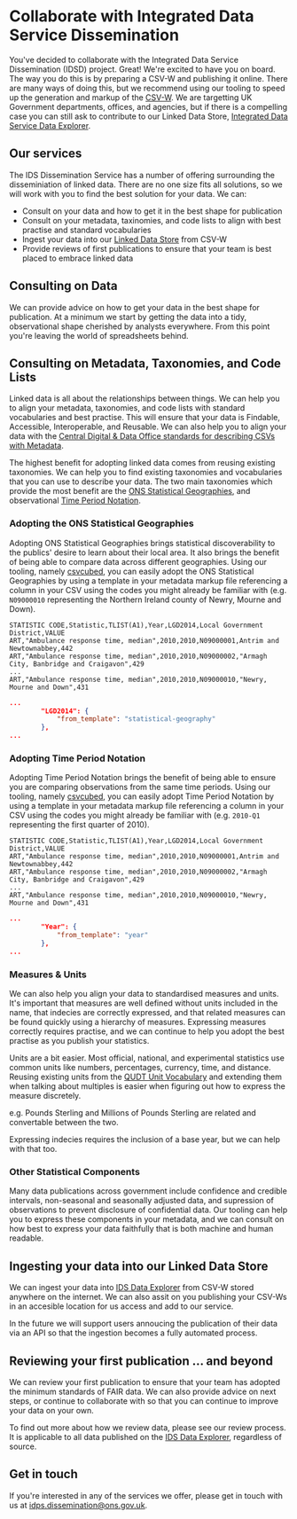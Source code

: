 # Collaborate with Integrated Data Service Dissemination

You've decided to collaborate with the Integrated Data Service Dissemination (IDSD) project. Great! We're excited to have you on board. The way you do this is by preparing a CSV-W and publishing it online. There are many ways of doing this, but we recommend using our tooling to speed up the generation and markup of the [CSV-W](CSV-on-the-Web). We are targetting UK Government departments, offices, and agencies, but if there is a compelling case you can still ask to contribute to our Linked Data Store, [Integrated Data Service Data Explorer](https://beta.gss-data.org.uk/).

## Our services

The IDS Dissemination Service has a number of offering surrounding the disseminiation of linked data. There are no one size fits all solutions, so we will work with you to find the best solution for your data. We can:

*   Consult on your data and how to get it in the best shape for publication
*   Consult on your metadata, taxinomies, and code lists to align with best practise and standard vocabularies
*   Ingest your data into our [Linked Data Store](https://beta.gss-data.org.uk/) from CSV-W
*   Provide reviews of first publications to ensure that your team is best placed to embrace linked data

## Consulting on Data

We can provide advice on how to get your data in the best shape for publication. At a minimum we start by getting the data into a tidy, observational shape cherished by analysts everywhere. From this point you're leaving the world of spreadsheets behind.

## Consulting on Metadata, Taxonomies, and Code Lists

Linked data is all about the relationships between things. We can help you to align your metadata, taxonomies, and code lists with standard vocabularies and best practise. This will ensure that your data is Findable, Accessible, Interoperable, and Reusable. We can also help you to align your data with the [Central Digital & Data Office standards for describing CSVs with Metadata](https://www.gov.uk/government/publications/recommended-open-standards-for-government/using-metadata-to-describe-csv-data).

The highest benefit for adopting linked data comes from reusing existing taxonomies. We can help you to find existing taxonomies and vocabularies that you can use to describe your data. The two main taxonomies which provide the most benefit are the [ONS Statistical Geographies](https://www.ons.gov.uk/methodology/geography), and observational [Time Period Notation](https://github.com/epimorphics/IntervalServer/blob/master/interval-uris.md).

### Adopting the ONS Statistical Geographies

Adopting ONS Statistical Geographies brings statistical discoverability to the publics' desire to learn about their local area. It also brings the benefit of being able to compare data across different geographies. Using our tooling, namely [csvcubed](https://gss-cogs.github.io/csvcubed-docs/external/), you can easily adopt the ONS Statistical Geographies by using a template in your metadata markup file referencing a column in your CSV using the codes you might already be familiar with (e.g. `N09000010` representing the Northern Ireland county of Newry, Mourne and Down).

```csv
STATISTIC CODE,Statistic,TLIST(A1),Year,LGD2014,Local Government District,VALUE
ART,"Ambulance response time, median",2010,2010,N09000001,Antrim and Newtownabbey,442
ART,"Ambulance response time, median",2010,2010,N09000002,"Armagh City, Banbridge and Craigavon",429
...
ART,"Ambulance response time, median",2010,2010,N09000010,"Newry, Mourne and Down",431
```

```json
...
        "LGD2014": {
            "from_template": "statistical-geography"
        },
...
```

### Adopting Time Period Notation

Adopting Time Period Notation brings the benefit of being able to ensure you are comparing observations from the same time periods. Using our tooling, namely [csvcubed](https://gss-cogs.github.io/csvcubed-docs/external/), you can easily adopt Time Period Notation by using a template in your metadata markup file referencing a column in your CSV using the codes you might already be familiar with (e.g. `2010-Q1` representing the first quarter of 2010).

```csv
STATISTIC CODE,Statistic,TLIST(A1),Year,LGD2014,Local Government District,VALUE
ART,"Ambulance response time, median",2010,2010,N09000001,Antrim and Newtownabbey,442
ART,"Ambulance response time, median",2010,2010,N09000002,"Armagh City, Banbridge and Craigavon",429
...
ART,"Ambulance response time, median",2010,2010,N09000010,"Newry, Mourne and Down",431
```

```json
...
        "Year": {
            "from_template": "year"
        },
...
```

### Measures & Units

We can also help you align your data to standardised measures and units. It's important that measures are well defined without units included in the name, that indecies are correctly expressed, and that related measures can be found quickly using a hierarchy of measures. Expressing measures correctly requires practise, and we can continue to help you adopt the best practise as you publish your statistics.

Units are a bit easier. Most official, national, and experimental statistics use common units like numbers, percentages, currency, time, and distance. Reusing existing units from the [QUDT Unit Vocabulary](https://qudt.org/2.1/vocab/unit) and extending them when talking about multiples is easier when figuring out how to express the measure discretely. 

e.g. Pounds Sterling and Millions of Pounds Sterling are related and convertable between the two.

Expressing indecies requires the inclusion of a base year, but we can help with that too.

### Other Statistical Components

Many data publications across government include confidence and credible intervals, non-seasonal and seasonally adjusted data, and supression of observations to prevent disclosure of confidential data. Our tooling can help you to express these components in your metadata, and we can consult on how best to express your data faithfully that is both machine and human readable.

## Ingesting your data into our Linked Data Store

We can ingest your data into [IDS Data Explorer](https://beta.gss-data.org.uk/) from CSV-W stored anywhere on the internet. We can also assit on you publishing your CSV-Ws in an accesible location for us access and add to our service. 

In the future we will support users annoucing the publication of their data via an API so that the ingestion becomes a fully automated process.

## Reviewing your first publication ... and beyond

We can review your first publication to ensure that your team has adopted the minimum standards of FAIR data. We can also provide advice on next steps, or continue to collaborate with so that you can continue to improve your data on your own.

To find out more about how we review data, please see our review process. It is applicable to all data published on the [IDS Data Explorer](https://beta.gss-data.org.uk/), regardless of source.

## Get in touch

If you're interested in any of the services we offer, please get in touch with us at [idps.dissemination@ons.gov.uk](mailto:idps.dissemination@ons.gov.uk).